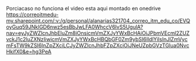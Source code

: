 Porciacaso no funciona el video esta aqui montado en onedrive
https://correoitmedu-my.sharepoint.com/:v:/g/personal/alanarias321704_correo_itm_edu_co/EVQoyGuq59JNklGD6nwz5esBbJwLFA0WhccV6lvS5UgulA?nav=eyJyZWZlcnJhbEluZm8iOnsicmVmZXJyYWxBcHAiOiJPbmVEcml2ZUZvckJ1c2luZXNzIiwicmVmZXJyYWxBcHBQbGF0Zm9ybSI6IldlYiIsInJlZmVycmFsTW9kZSI6InZpZXciLCJyZWZlcnJhbFZpZXciOiJNeUZpbGVzTGlua0NvcHkifX0&e=hg3PeA
